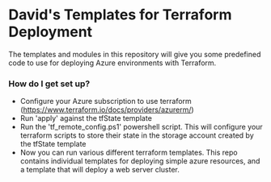 # David's Templates for Terraform Deployment #

The templates and modules in this repository will give you some predefined code to use for deploying Azure environments with Terraform.

### How do I get set up? ###

* Configure your Azure subscription to use terraform (https://www.terraform.io/docs/providers/azurerm/)
* Run 'apply' against the tfState template
* Run the 'tf_remote_config.ps1' powershell script.  This will configure your terraform scripts to store their state in the storage account created by the tfState template
* Now you can run various different terraform templates.  This repo contains individual templates for deploying simple azure resources, and a template that will deploy a web server cluster.